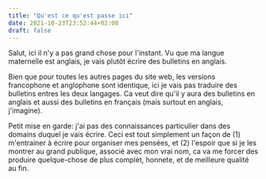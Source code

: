 ```yaml
---
title: "Qu'est ce qu'est passe ici"
date: 2021-10-23T23:52:44+02:00
draft: false
---
```


Salut, ici il n'y a pas grand chose pour l'instant.  Vu que ma langue maternelle est anglais, je vais plutôt écrire des bulletins en anglais.

Bien que pour toutes les autres pages du site web, les versions francophone et anglophone sont identique, ici je vais pas traduire des bulletins entres les deux langages.  Ca veut dire qu'il y aura des bulletins en anglais et aussi des bulletins en français (mais surtout en anglais, j'imagine).

Petit mise en garde: j'ai pas des connaissances particulier dans des domains duquel je vais écrire.  Ceci est tout simplement un façon de (1) m'entrainer à écrire pour organiser mes pensées, et (2) l'espoir que si je les montrer au grand publique, associé avec mon vrai nom, ca va me forcer des produire quelque-chose de plus complèt, honnete, et de meilleure qualité au fin.
